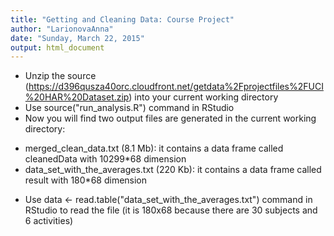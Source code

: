 ```yaml
---
title: "Getting and Cleaning Data: Course Project"
author: "LarionovaAnna"
date: "Sunday, March 22, 2015"
output: html_document
---
```


* Unzip the source (https://d396qusza40orc.cloudfront.net/getdata%2Fprojectfiles%2FUCI%20HAR%20Dataset.zip) into your current working directory
* Use source("run_analysis.R") command in RStudio
* Now you will find two output files are generated in the current working directory:
- merged_clean_data.txt (8.1 Mb): it contains a data frame called cleanedData with 10299*68 dimension
- data_set_with_the_averages.txt (220 Kb): it contains a data frame called result with 180*68 dimension
* Use data <- read.table("data_set_with_the_averages.txt") command in RStudio to read the file (it is 180x68 because there are 30 subjects and 6 activities)